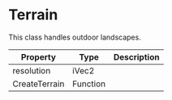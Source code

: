 # Terrain #
This class handles outdoor landscapes.

| Property | Type | Description |
|-----|-----|-----|
| resolution | iVec2 | |
| CreateTerrain | Function | |
